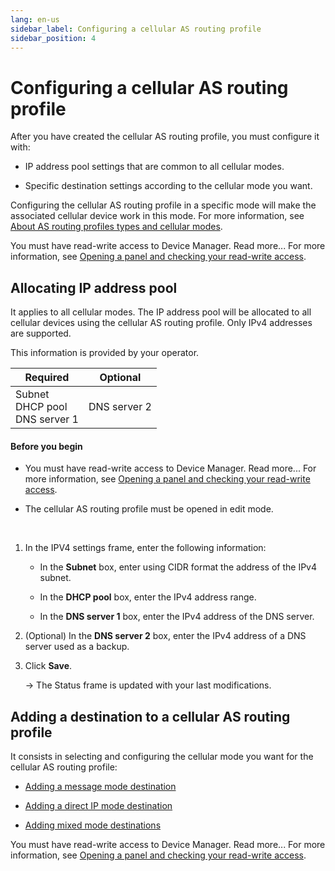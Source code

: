 ```yaml
---
lang: en-us
sidebar_label: Configuring a cellular AS routing profile
sidebar_position: 4
---
```


# Configuring a cellular AS routing profile

After you have created the cellular AS routing profile, you must
configure it with:

- IP address pool settings that are common to all cellular modes.

- Specific destination settings according to the cellular mode you want.

Configuring the cellular AS routing profile in a specific mode will make
the associated cellular device work in this mode. For more information,
see [About AS routing profiles types and cellular
modes](index.md#about-as-routing-profiles-types-and-cellular-modes).

You must have read-write access to Device Manager. Read more\... For
more information, see [Opening a panel and checking your read-write
access](../use-interface.md#opening-a-panel-and-checking-your-read-write-access).

## Allocating IP address pool

It applies to all cellular modes. The IP address pool will be allocated
to all cellular devices using the cellular AS routing profile. Only IPv4
addresses are supported.

This information is provided by your operator.

<table>
<thead>
<tr>
<th>Required</th>
<th>Optional</th>
</tr>
</thead>
<tbody>
<tr>
<td>Subnet<br/>
DHCP pool<br/>
DNS server 1</td>
<td>DNS server 2</td>
</tr>
</tbody>
</table>

#### Before you begin

- You must have read-write access to Device Manager. Read more\... For
  more information, see [Opening a panel and checking your read-write
  access](../use-interface.md#opening-a-panel-and-checking-your-read-write-access).

- The cellular AS routing profile must be opened in edit mode.

 

1.  In the IPV4 settings frame, enter the following information:

    - In the **Subnet** box, enter using CIDR format the address of the
      IPv4 subnet.

    - In the **DHCP pool** box, enter the IPv4 address range.

    - In the **DNS server 1** box, enter the IPv4 address of the DNS
      server.

2.  (Optional) In the **DNS server 2** box, enter the IPv4 address of a
    DNS server used as a backup.

3.  Click **Save**.

    -\> The Status frame is updated with your last modifications.

## Adding a destination to a cellular AS routing profile

It consists in selecting and configuring the cellular mode you want for
the cellular AS routing profile:

- [Adding a message mode
  destination](../orphans/dmug-add-message-mode-destination.md)

- [Adding a direct IP mode
  destination](../orphans/dmug-add-direct-ip-mode-destination.md)

- [Adding mixed mode
  destinations](../orphans/dmug-add-mixed-mode-destinations.md)

You must have read-write access to Device Manager. Read more\... For
more information, see [Opening a panel and checking your read-write
access](../use-interface.md#opening-a-panel-and-checking-your-read-write-access).
